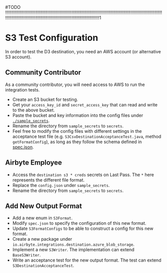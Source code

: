 


#TODO !!!!!!!!!!!!!!!!!!!!!!!!!!!!!!!!!!!!!!!!!!!!!!!!!!!!!!!!!!!!!!!!!!!!!!!!!!!!!!!!!!!!!!!!!!!!!!!!!!!!!!!!!!!!!!!!!!!!!!!!!!!!!!!!!!!!!!!!!!!!!!!!!!!!!!!!!!!!!!!!!!!!!!!!!!!!!!!!!!!!!!!!!!!!!!!!!!!!!!!!1 

# S3 Test Configuration

In order to test the D3 destination, you need an AWS account (or alternative S3 account).

## Community Contributor

As a community contributor, you will need access to AWS to run the integration tests.

- Create an S3 bucket for testing.
- Get your `access_key_id` and `secret_access_key` that can read and write to the above bucket.
- Paste the bucket and key information into the config files under [`./sample_secrets`](secrets).
- Rename the directory from `sample_secrets` to `secrets`.
- Feel free to modify the config files with different settings in the acceptance test file (e.g. `S3CsvDestinationAcceptanceTest.java`, method `getFormatConfig`), as long as they follow the schema defined in [spec.json](src/main/resources/spec.json).

## Airbyte Employee

- Access the `destination s3 * creds` secrets on Last Pass. The `*` here represents the different file format.
- Replace the `config.json` under `sample_secrets`.
- Rename the directory from `sample_secrets` to `secrets`.

## Add New Output Format
- Add a new enum in `S3Format`.
- Modify `spec.json` to specify the configuration of this new format.
- Update `S3FormatConfigs` to be able to construct a config for this new format.
- Create a new package under `io.airbyte.integrations.destination.azure_blob_storage`.
- Implement a new `S3Writer`. The implementation can extend `BaseS3Writer`.
- Write an acceptance test for the new output format. The test can extend `S3DestinationAcceptanceTest`.
